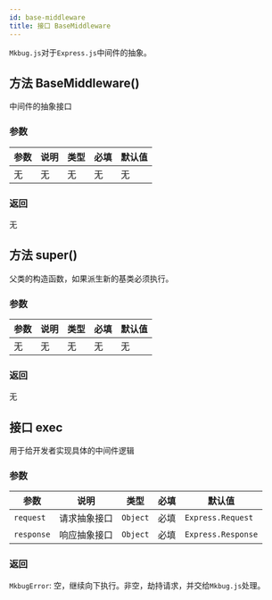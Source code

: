 ```yaml
---
id: base-middleware
title: 接口 BaseMiddleware
---
```

`Mkbug.js`对于`Express.js`中间件的抽象。

## 方法 BaseMiddleware()
中间件的抽象接口
### 参数
| 参数 | 说明 | 类型 | 必填 | 默认值 |
| ---- | ---- | ---- | ---- | ---- |
| 无 | 无 | 无 | 无 | 无 |
### 返回
无

## 方法 super()
父类的构造函数，如果派生新的基类必须执行。
### 参数
| 参数 | 说明 | 类型 | 必填 | 默认值 |
| ---- | ---- | ---- | ---- | ---- |
| 无 | 无 | 无 | 无 | 无 |
### 返回
无

## 接口 exec
用于给开发者实现具体的中间件逻辑
### 参数
| 参数 | 说明 | 类型 | 必填 | 默认值 |
| ---- | ---- | ---- | ---- | ---- |
| `request` | 请求抽象接口 | `Object` | 必填 | `Express.Request` |
| `response` | 响应抽象接口 | `Object` | 必填 | `Express.Response` |
### 返回
`MkbugError`: 空，继续向下执行。非空，劫持请求，并交给`Mkbug.js`处理。